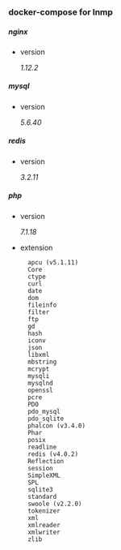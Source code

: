 ### docker-compose for lnmp

##### nginx

- version

    _1.12.2_

##### mysql

- version

    _5.6.40_

##### redis

- version

    _3.2.11_

##### php

- version

    _7.1.18_

- extension

        apcu (v5.1.11)
        Core
        ctype
        curl
        date
        dom
        fileinfo
        filter
        ftp
        gd
        hash
        iconv
        json
        libxml
        mbstring
        mcrypt
        mysqli
        mysqlnd
        openssl
        pcre
        PDO
        pdo_mysql
        pdo_sqlite
        phalcon (v3.4.0)
        Phar
        posix
        readline
        redis (v4.0.2)
        Reflection
        session
        SimpleXML
        SPL
        sqlite3
        standard
        swoole (v2.2.0)
        tokenizer
        xml
        xmlreader
        xmlwriter
        zlib